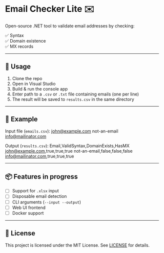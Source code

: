 ﻿# Email Checker Lite ✉️

Open-source .NET tool to validate email addresses by checking:

✅ Syntax  
✅ Domain existence  
✅ MX records  

---

## 🔧 Usage

1. Clone the repo  
2. Open in Visual Studio  
3. Build & run the console app  
4. Enter path to a `.csv` or `.txt` file containing emails (one per line)  
5. The result will be saved to `results.csv` in the same directory

---

## 🧪 Example

Input file (`emails.csv`):
john@example.com
not-an-email
info@mailinator.com


Output (`results.csv`):
Email,ValidSyntax,DomainExists,HasMX
john@example.com,true,true,true
not-an-email,false,false,false
info@mailinator.com,true,true,true


---

## 📦 Features in progress

- [ ] Support for `.xlsx` input  
- [ ] Disposable email detection  
- [ ] CLI arguments (`--input --output`)  
- [ ] Web UI frontend  
- [ ] Docker support  

---

## 📝 License

This project is licensed under the MIT License. See [LICENSE](LICENSE) for details.

